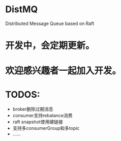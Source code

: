 # DistMQ
Distributed Message Queue based on Raft
# 开发中，会定期更新。
# 欢迎感兴趣者一起加入开发。
# TODOS:
* broker删除过期消息
* consumer支持rebalance消费
* raft snapshot使用硬链接
* 支持多consumerGroup和多topic
* ......
